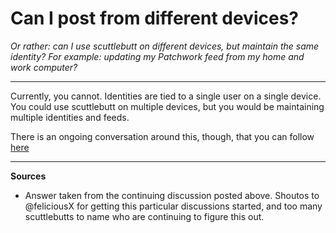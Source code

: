 # Can I post from different devices?

*Or rather: can I use scuttlebutt on different devices, but maintain the same identity? For example: updating my Patchwork feed from my home and  work computer?*

---

Currently, you cannot.  Identities are tied to a single user on a single device.  You could use scuttlebutt on multiple devices, but you would be maintaining multiple identities and feeds.

There is an ongoing conversation around this, though, that you can follow [here](https://viewer.scuttlebot.io/%25PwYjgBO4qwpz4ya%2BFLiXphHyuwdFHntrMGd%2FbXJc17o%3D.sha256)

---
**Sources**
* Answer taken from the continuing discussion posted above.  Shoutos to @feliciousX for getting this particular discussions started, and too many scuttlebutts to name who are continuing to figure this out.
